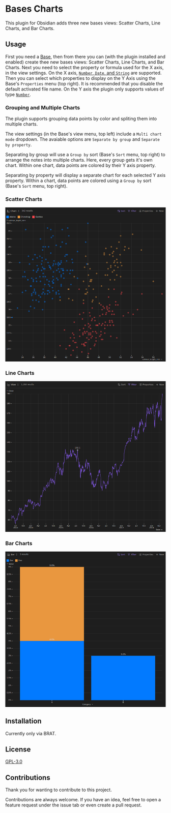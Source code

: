 # Bases Charts

This plugin for Obsidian adds three new bases views: Scatter Charts, Line Charts, and Bar Charts.

## Usage

First you need a [Base](https://help.obsidian.md/bases), then from there you can (with the plugin installed and enabled) create thee new bases views: Scatter Charts, Line Charts, and Bar Charts.
Next you need to select the property or formula used for the X axis, in the view settings.
On the X axis, [`Number`, `Date`, and `String`](https://help.obsidian.md/bases/functions) are supported.
Then you can select which properties to display on the Y Axis using the Base's `Properties` menu (top right).
It is recommended that you disable the default activated file name.
On the Y axis the plugin only supports values of type [`Number`](https://help.obsidian.md/bases/functions).

### Grouping and Multiple Charts

The plugin supports grouping data points by color and spliting them into multiple charts.

The view settings (in the Base's view menu, top left) include a `Multi chart mode` dropdown.
The avaiable options are `Separate by group` and `Separate by property`.

Separating by group will use a `Group by` sort (Base's `Sort` menu, top right) to arrange the notes into multiple charts.
Here, every group gets it's own chart. Within one chart, data points are colored by their Y axis property.

Separating by property will display a separate chart for each selected Y axis property.
Within a chart, data points are colored using a `Group by` sort (Base's `Sort` menu, top right).

### Scatter Charts

![scatter_chart_example](images/scatter_chart_example.png)

### Line Charts

![line_chart_example](images/line_chart_example.png)

### Bar Charts

![bar_chart_example](images/bar_chart_example.png)

## Installation

Currently only via BRAT.

## License

[GPL-3.0](https://choosealicense.com/licenses/gpl-3.0/)

## Contributions

Thank you for wanting to contribute to this project.

Contributions are always welcome. If you have an idea, feel free to open a feature request under the issue tab or even create a pull request.
